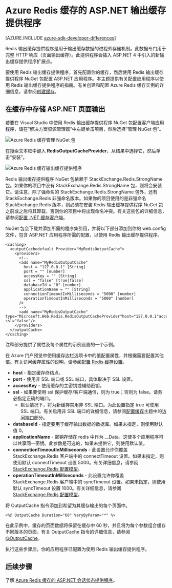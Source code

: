 <properties 
   pageTitle="缓存 ASP.NET 输出缓存提供程序"
   description="了解如何使用 Azure Redis 缓存来缓存 ASP.NET 页面输出"
   services="redis-cache"
   documentationCenter="na"
   authors="steved0x"
   manager="dwrede"
   editor="tysonn" />
<tags
	ms.service="cache"
	ms.devlang="na"
	ms.topic="article"
	ms.tgt_pltfrm="cache-redis"
	ms.workload="tbd"
	ms.date="12/13/2016"
	wacn.date="01/25/2017"
	ms.author="sdanie" />

# Azure Redis 缓存的 ASP.NET 输出缓存提供程序

[AZURE.INCLUDE [azure-sdk-developer-differences](../../includes/azure-sdk-developer-differences.md)]

Redis 输出缓存提供程序是用于输出缓存数据的进程外存储机制。此数据专门用于完整 HTTP 响应（页面输出缓存）。此提供程序会插入 ASP.NET 4 中引入的新输出缓存提供程序扩展点。

要使用 Redis 输出缓存提供程序，首先配置你的缓存，然后使用 Redis 输出缓存提供程序 NuGet 包配置 ASP.NET 应用程序。本主题提供有关配置应用程序以使用 Redis 输出缓存提供程序的指南。有关创建和配置 Azure Redis 缓存实例的详细信息，请参阅[创建缓存](/documentation/articles/cache-dotnet-how-to-use-azure-redis-cache/#create-a-cache)。

## 在缓存中存储 ASP.NET 页面输出

若要在 Visual Studio 中使用 Redis 输出缓存提供程序 NuGet 包配置客户端应用程序，请在“解决方案资源管理器”中右键单击项目，然后选择“管理 NuGet 包”。

![Azure Redis 缓存管理 NuGet 包](./media/cache-aspnet-output-cache-provider/redis-cache-manage-nuget-menu.png)

在搜索文本框中键入 **RedisOutputCacheProvider**，从结果中选择它，然后单击“安装”。

![Azure Redis 缓存输出缓存提供程序](./media/cache-aspnet-output-cache-provider/redis-cache-page-output-provider.png)

Redis 输出缓存提供程序 NuGet 包依赖于 StackExchange.Redis.StrongName 包。如果你的项目中没有 StackExchange.Redis.StrongName 包，则将会安装它。请注意，除了强命名的 StackExchange.Redis.StrongName 包外，还有 StackExchange.Redis 非强命名版本。如果你的项目使用的是非强命名 StackExchange.Redis 版本，则必须在安装 Redis 输出缓存提供程序 NuGet 包之前或之后将其卸载，否则你的项目中将出现命名冲突。有关这些包的详细信息，请参阅[配置 .NET 缓存客户端](/documentation/articles/cache-dotnet-how-to-use-azure-redis-cache/#configure-the-cache-clients)。

NuGet 包会下载并添加所需的程序集引用，并将以下部分添加到你的 web.config 文件，包含 ASP.NET 应用程序所需的配置，以使用 Redis 输出缓存提供程序。

    <caching>
      <outputCachedefault Provider="MyRedisOutputCache">
        <providers>
          <!--
          <add name="MyRedisOutputCache" 
            host = "127.0.0.1" [String]
            port = "" [number]
            accessKey = "" [String]
            ssl = "false" [true|false]
            databaseId = "0" [number]
            applicationName = "" [String]
            connectionTimeoutInMilliseconds = "5000" [number]
            operationTimeoutInMilliseconds = "5000" [number]
          />
          -->
          <add name="MyRedisOutputCache" type="Microsoft.Web.Redis.RedisOutputCacheProvider"host="127.0.0.1"accessKey="" ssl="false"/>
        </providers>
      </outputCache>
    </caching>

注释部分提供了属性及每个属性的示例设置的一个示例。

在 Azure 门户预览中使用缓存边栏选项卡中的值配置属性，并根据需要配置其他值。有关访问缓存属性的说明，请参阅[配置 Redis 缓存设置](/documentation/articles/cache-configure#configure-redis-cache-settings)。

-	**host** - 指定缓存终结点。
-	**port** - 使用非 SSL 端口或 SSL 端口，具体取决于 SSL 设置。
-	**accessKey** - 使用缓存的主密钥或辅助密钥。
-	**ssl** - 如果要使用 ssl 保护缓存/客户端通信，则为 true；否则为 false。请务必指定正确的端口。
	-	默认情况下，将为新缓存禁用非 SSL 端口。为此设置指定 true 可使用 SSL 端口。有关启用非 SSL 端口的详细信息，请参阅[配置缓存](/documentation/articles/cache-configure/)主题中的[访问端口](/documentation/articles/cache-configure/#access-ports)部分。
-	**databaseId** - 指定要用于缓存输出数据的数据库。如果未指定，则使用默认值 0。
-	**applicationName** - 密钥存储在 redis 中作为 <AppName>\_<SessionId>\_Data。这使多个应用程序可以共享同一密钥。此参数是可选的，如果未提供它，则使用默认值。
-	**connectionTimeoutInMilliseconds** - 此设置允许你覆盖 StackExchange.Redis 客户端中的 connectTimeout 设置。如果未指定，则使用默认 connectTimeout 设置 5000。有关详细信息，请参阅 [StackExchange.Redis 配置模型](http://go.microsoft.com/fwlink/?LinkId=398705)。
-	**operationTimeoutInMilliseconds** - 此设置允许你覆盖 StackExchange.Redis 客户端中的 syncTimeout 设置。如果未指定，则使用默认 syncTimeout 设置 1000。有关详细信息，请参阅 [StackExchange.Redis 配置模型](http://go.microsoft.com/fwlink/?LinkId=398705)。

将 OutputCache 指令添加到希望为其缓存输出的每个页面中。

    <%@ OutputCache Duration="60" VaryByParam="*" %>

在此示例中，缓存的页面数据将保留在缓存中 60 秒，并且将为每个参数组合缓存不同版本的页面。有关 OutputCache 指令的详细信息，请参阅 [@OutputCache](https://msdn.microsoft.com/zh-cn/library/hdxfb6cy(v=vs.100).aspx)。

执行这些步骤后，你的应用程序已配置为使用 Redis 输出缓存提供程序。

## 后续步骤

了解 [Azure Redis 缓存的 ASP.NET 会话状态提供程序](/documentation/articles/cache-aspnet-session-state-provider/)。

<!---HONumber=Mooncake_1207_2015-->